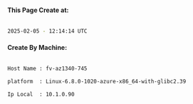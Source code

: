 
   
#### This Page Create at:

```bash

2025-02-05 - 12:14:14 UTC

```

#### Create By Machine:

```bash

Host Name : fv-az1340-745

platform  : Linux-6.8.0-1020-azure-x86_64-with-glibc2.39

Ip Local  : 10.1.0.90

```

